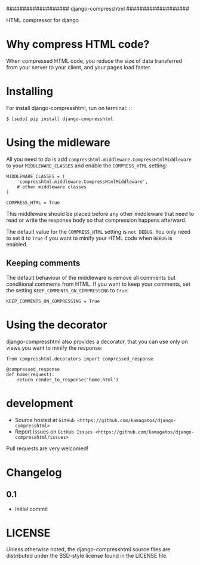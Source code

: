 ###################
django-compresshtml
###################


HTML compressor for django

Why compress HTML code?
=====================

When compressed HTML code, you reduce the size of data transferred from your server to your client, and your pages load faster.

Installing
==========

For install django-compresshtml, run on terminal: ::

    $ [sudo] pip install django-compresshtml

Using the midleware
===================

All you need to do is add ``compresshtml.middleware.CompressHtmlMiddleware`` to your ``MIDDLEWARE_CLASSES`` and enable the ``COMPRESS_HTML`` setting:

    MIDDLEWARE_CLASSES = (
        'compresshtml.middleware.CompressHtmlMiddleware',
        # other middleware classes        
    )

    COMPRESS_HTML = True

This middleware should be placed before any other middleware that need to read or write the response body so that compression happens afterward.

The default value for the ``COMPRESS_HTML`` setting is ``not DEBUG``. You only need to set it to ``True`` if you want to minify your HTML code when ``DEBUG`` is enabled.

Keeping comments
----------------

The default behaviour of the middleware is remove all comments but conditional comments from HTML. If you want to keep your comments, set the setting ``KEEP_COMMENTS_ON_COMPRESSING`` to ``True``:

    KEEP_COMMENTS_ON_COMPRESSING = True

Using the decorator
===================

django-compresshtml also provides a decorator, that you can use only on views you want to minify the response:

    from compresshtml.decorators import compressed_response

    @compressed_response
    def home(request):
        return render_to_response('home.html')

development
===========

* Source hosted at `GitHub <https://github.com/kamagatos/django-compresshtml>`
* Report issues on `GitHub Issues <https://github.com/kamagatos/django-compresshtml/issues>`

Pull requests are very welcomed!

Changelog
=========

0.1
-----

* Initial commit

LICENSE
=======

Unless otherwise noted, the django-compresshtml source files are distributed under the BSD-style license found in the LICENSE file.
